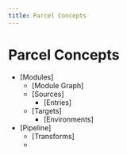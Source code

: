 ```yaml
---
title: Parcel Concepts
---
```


# Parcel Concepts

* [Modules]
  * [Module Graph]
  * [Sources]
    * [Entries]
  * [Targets]
    * [Environments]
* [Pipeline]
  * [Transforms]
  *

